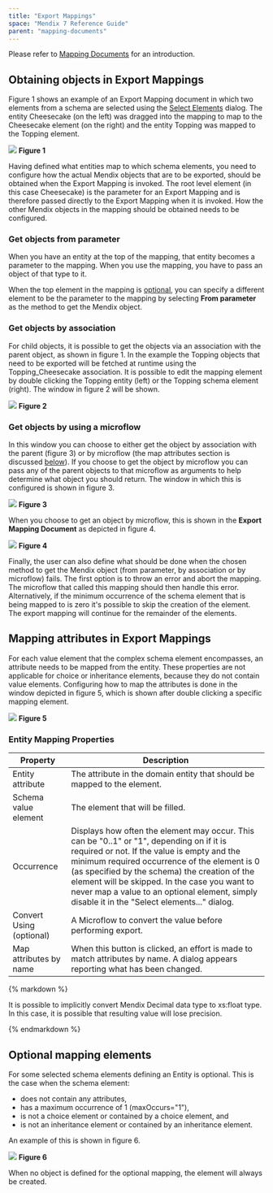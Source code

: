 ```yaml
---
title: "Export Mappings"
space: "Mendix 7 Reference Guide"
parent: "mapping-documents"
---
```



Please refer to [Mapping Documents](mapping-documents) for an introduction.

## Obtaining objects in Export Mappings

Figure 1 shows an example of an Export Mapping document in which two elements from a schema are selected using the [Select Elements](select--elements) dialog. The entity Cheesecake (on the left) was dragged into the mapping to map to the Cheesecake element (on the right) and the entity Topping was mapped to the Topping element.

![](attachments/16713726/16843939.png)
**Figure 1**

Having defined what entities map to which schema elements, you need to configure how the actual Mendix objects that are to be exported, should be obtained when the Export Mapping is invoked. The root level element (in this case Cheesecake) is the parameter for an Export Mapping and is therefore passed directly to the Export Mapping when it is invoked. How the other Mendix objects in the mapping should be obtained needs to be configured.

### Get objects from parameter

When you have an entity at the top of the mapping, that entity becomes a parameter to the mapping. When you use the mapping, you have to pass an object of that type to it.

When the top element in the mapping is [optional](#optional), you can specify a different element to be the parameter to the mapping by selecting **From parameter** as the method to get the Mendix object.

### Get objects by association

For child objects, it is possible to get the objects via an association with the parent object, as shown in figure 1. In the example the Topping objects that need to be exported will be fetched at runtime using the Topping_Cheesecake association. It is possible to edit the mapping element by double clicking the Topping entity (left) or the Topping schema element (right). The window in figure 2 will be shown.

![](attachments/16713726/16843938.png)
**Figure 2**

### Get objects by using a microflow

In this window you can choose to either get the object by association with the parent (figure 3) or by microflow (the map attributes section is discussed [below](#mapping-attributes)). If you choose to get the object by microflow you can pass any of the parent objects to that microflow as arguments to help determine what object you should return. The window in which this is configured is shown in figure 3.

![](attachments/16713726/16843937.png)
**Figure 3**

When you choose to get an object by microflow, this is shown in the **Export Mapping Document** as depicted in figure 4.

![](attachments/16713726/16843936.png)
**Figure 4**

Finally, the user can also define what should be done when the chosen method to get the Mendix object (from parameter, by association or by microflow) fails. The first option is to throw an error and abort the mapping. The microflow that called this mapping should then handle this error. Alternatively, if the minimum occurrence of the schema element that is being mapped to is zero it's possible to skip the creation of the element. The export mapping will continue for the remainder of the elements.

## Mapping attributes in Export Mappings

<a name="mapping-attributes"></a>For each value element that the complex schema element encompasses, an attribute needs to be mapped from the entity. These properties are not applicable for choice or inheritance elements, because they do not contain value elements. Configuring how to map the attributes is done in the window depicted in figure 5, which is shown after double clicking a specific mapping element.

![](attachments/16713726/16843935.png)
**Figure 5**

### Entity Mapping Properties

| Property | Description |
| --- | --- |
| Entity attribute | The attribute in the domain entity that should be mapped to the element. |
| Schema value element | The element that will be filled. |
| Occurrence | Displays how often the element may occur. This can be "0..1" or "1", depending on if it is required or not. If the value is empty and the minimum required occurrence of the element is 0 (as specified by the schema) the creation of the element will be skipped. In the case you want to never map a value to an optional element, simply disable it in the "Select elements..." dialog. |
| Convert Using (optional) | A Microflow to convert the value before performing export. |
| Map attributes by name | When this button is clicked, an effort is made to match attributes by name. A dialog appears reporting what has been changed. |

<div class="alert alert-info">{% markdown %}

It is possible to implicitly convert Mendix Decimal data type to xs:float type. In this case, it is possible that resulting value will lose precision.

{% endmarkdown %}</div>

## Optional mapping elements 

<a name="optional"></a>For some selected schema elements defining an Entity is optional. This is the case when the schema element:

*   does not contain any attributes,
*   has a maximum occurrence of 1 (maxOccurs="1"),
*   is not a choice element or contained by a choice element, and 
*   is not an inheritance element or contained by an inheritance element. 

An example of this is shown in figure 6.

![](attachments/16713726/16843934.png) 
**Figure 6**

When no object is defined for the optional mapping, the element will always be created.
